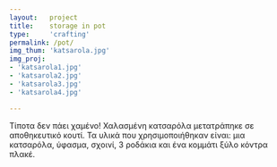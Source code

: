 ```yaml
---
layout:   project
title:    storage in pot
type:     'crafting'
permalink: /pot/
img_thum: 'katsarola.jpg'
img_proj:
- 'katsarola1.jpg'
- 'katsarola2.jpg'
- 'katsarola3.jpg'
- 'katsarola4.jpg'

---
```


Τίποτα δεν πάει χαμένο! Χαλασμένη κατσαρόλα μετατράπηκε σε αποθηκευτικό κουτί. Τα υλικά που χρησιμοποιήθηκαν είναι: μια κατσαρόλα, ύφασμα, σχοινί, 3 ροδάκια και ένα κομμάτι ξύλο κόντρα πλακέ.
